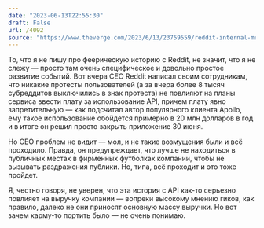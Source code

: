 ```yaml
---
date: "2023-06-13T22:55:30"
draft: False
url: /4092
source: "https://www.theverge.com/2023/6/13/23759559/reddit-internal-memo-api-pricing-changes-steve-huffman"
---
```


То, что я не пишу про феерическую историю с Reddit, не значит, что я не слежу — просто там очень специфическое и довольно простое развитие событий. Вот вчера CEO Reddit написал своим сотрудникам, что никакие протесты пользователей (а за вчера более 8 тысяч субреддитов выключились в знак протеста) не повлияют на планы сервиса ввести плату за использование API, причем плату явно запретительную — как подсчитал автор популярного клиента Apollo, ему такое использование обойдется примерно в 20 млн долларов в год и в итоге он решил просто закрыть приложение 30 июня. 

Но CEO проблем не видит — мол, и не такие возмущения были и всё проходило. Правда, он предупреждает, что лучше не находиться в публичных местах в фирменных футболках компании, чтобы не вызывать раздражения публики. Но, типа, всё проходит и это тоже пройдет. 

Я, честно говоря, не уверен, что эта история с API как-то серьезно повлияет на выручку компании — вопреки высокому мнению гиков, как правило, далеко не они приносят основную массу выручки. Но вот зачем карму-то портить было — не очень понимаю.
